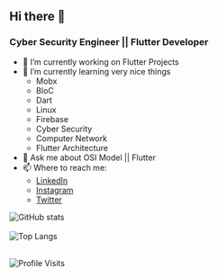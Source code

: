 
<!--
**MarceloJSCesar/MarceloJSCesar** is a ✨ _special_ ✨ repository because its `README.md` (this file) appears on your GitHub profile.

Here are some ideas to get you started:

- 🔭 I’m currently working on ...
- 🌱 I’m currently learning ...
- 👯 I’m looking to collaborate on ...
- 🤔 I’m looking for help with ...
- 💬 Ask me about ...
- 📫 How to reach me: ...
- 😄 Pronouns: ...
- ⚡ Fun fact: ...
-->

## Hi there 👋
### Cyber Security Engineer || Flutter Developer

- 🔭 I’m currently working on Flutter Projects
- 🌱 I’m currently learning very nice things
  - Mobx
  - BloC
  - Dart 
  - Linux
  - Firebase
  - Cyber Security
  - Computer Network 
  - Flutter Architecture
- 💬 Ask me about OSI Model || Flutter
- 📫 Where to reach me: 
  - [LinkedIn](https://www.linkedin.com/in/%F0%9D%99%BC%F0%9D%9A%8A%F0%9D%9A%9B%F0%9D%9A%8C%F0%9D%9A%8E%F0%9D%9A%95%F0%9D%9A%98-%F0%9D%99%B2%F0%9D%9A%8E%F0%9D%9A%9C%F0%9D%9A%8A%F0%9D%9A%9B-8355161b6/)
  - [Instagram](https://www.instagram.com/d__jordan_/)
  - [Twitter](https://twitter.com/MarceloJpfut3) <br>
  

![GitHub stats](https://github-readme-stats.vercel.app/api?username=marcelojscesar&show_icons=true&theme=dracula&hide=prs,contribs) <br> <br>
![Top Langs](https://github-readme-stats.vercel.app/api/top-langs/?username=marcelojscesar&&layout=compact&hide=tex) <br> <br>

![Profile Visits](https://gpvc.arturio.dev/MarceloJSCesar)

